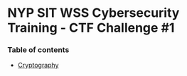 # NYP SIT WSS Cybersecurity Training - CTF Challenge #1

### Table of contents

- [Cryptography](Cryptography/)
